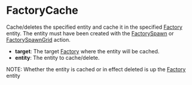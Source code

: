 # FactoryCache

Cache/deletes the specified entity and cache it in the specified
[Factory](Entity/Factory) entity. The entity must have been created with
the [FactorySpawn](Action/FactorySpawn) or
[FactorySpawnGrid](Action/FactorySpawnGrid) action.

-   **target**: The target [Factory](Entity/Factory) where the entity
    will be cached.
-   **entity**: The entity to cache/delete.

NOTE: Whether the entity is cached or in effect deleted is up the
[Factory](Entity/Factory) entity
